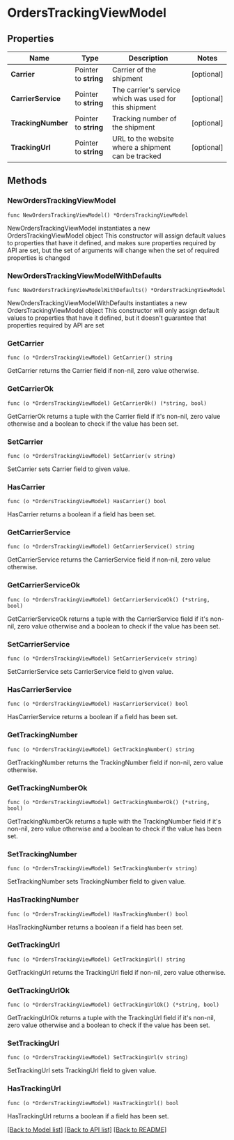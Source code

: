 # OrdersTrackingViewModel

## Properties

Name | Type | Description | Notes
------------ | ------------- | ------------- | -------------
**Carrier** | Pointer to **string** | Carrier of the shipment | [optional] 
**CarrierService** | Pointer to **string** | The carrier&#39;s service which was used for this shipment | [optional] 
**TrackingNumber** | Pointer to **string** | Tracking number of the shipment | [optional] 
**TrackingUrl** | Pointer to **string** | URL to the website where a shipment can be tracked | [optional] 

## Methods

### NewOrdersTrackingViewModel

`func NewOrdersTrackingViewModel() *OrdersTrackingViewModel`

NewOrdersTrackingViewModel instantiates a new OrdersTrackingViewModel object
This constructor will assign default values to properties that have it defined,
and makes sure properties required by API are set, but the set of arguments
will change when the set of required properties is changed

### NewOrdersTrackingViewModelWithDefaults

`func NewOrdersTrackingViewModelWithDefaults() *OrdersTrackingViewModel`

NewOrdersTrackingViewModelWithDefaults instantiates a new OrdersTrackingViewModel object
This constructor will only assign default values to properties that have it defined,
but it doesn't guarantee that properties required by API are set

### GetCarrier

`func (o *OrdersTrackingViewModel) GetCarrier() string`

GetCarrier returns the Carrier field if non-nil, zero value otherwise.

### GetCarrierOk

`func (o *OrdersTrackingViewModel) GetCarrierOk() (*string, bool)`

GetCarrierOk returns a tuple with the Carrier field if it's non-nil, zero value otherwise
and a boolean to check if the value has been set.

### SetCarrier

`func (o *OrdersTrackingViewModel) SetCarrier(v string)`

SetCarrier sets Carrier field to given value.

### HasCarrier

`func (o *OrdersTrackingViewModel) HasCarrier() bool`

HasCarrier returns a boolean if a field has been set.

### GetCarrierService

`func (o *OrdersTrackingViewModel) GetCarrierService() string`

GetCarrierService returns the CarrierService field if non-nil, zero value otherwise.

### GetCarrierServiceOk

`func (o *OrdersTrackingViewModel) GetCarrierServiceOk() (*string, bool)`

GetCarrierServiceOk returns a tuple with the CarrierService field if it's non-nil, zero value otherwise
and a boolean to check if the value has been set.

### SetCarrierService

`func (o *OrdersTrackingViewModel) SetCarrierService(v string)`

SetCarrierService sets CarrierService field to given value.

### HasCarrierService

`func (o *OrdersTrackingViewModel) HasCarrierService() bool`

HasCarrierService returns a boolean if a field has been set.

### GetTrackingNumber

`func (o *OrdersTrackingViewModel) GetTrackingNumber() string`

GetTrackingNumber returns the TrackingNumber field if non-nil, zero value otherwise.

### GetTrackingNumberOk

`func (o *OrdersTrackingViewModel) GetTrackingNumberOk() (*string, bool)`

GetTrackingNumberOk returns a tuple with the TrackingNumber field if it's non-nil, zero value otherwise
and a boolean to check if the value has been set.

### SetTrackingNumber

`func (o *OrdersTrackingViewModel) SetTrackingNumber(v string)`

SetTrackingNumber sets TrackingNumber field to given value.

### HasTrackingNumber

`func (o *OrdersTrackingViewModel) HasTrackingNumber() bool`

HasTrackingNumber returns a boolean if a field has been set.

### GetTrackingUrl

`func (o *OrdersTrackingViewModel) GetTrackingUrl() string`

GetTrackingUrl returns the TrackingUrl field if non-nil, zero value otherwise.

### GetTrackingUrlOk

`func (o *OrdersTrackingViewModel) GetTrackingUrlOk() (*string, bool)`

GetTrackingUrlOk returns a tuple with the TrackingUrl field if it's non-nil, zero value otherwise
and a boolean to check if the value has been set.

### SetTrackingUrl

`func (o *OrdersTrackingViewModel) SetTrackingUrl(v string)`

SetTrackingUrl sets TrackingUrl field to given value.

### HasTrackingUrl

`func (o *OrdersTrackingViewModel) HasTrackingUrl() bool`

HasTrackingUrl returns a boolean if a field has been set.


[[Back to Model list]](../README.md#documentation-for-models) [[Back to API list]](../README.md#documentation-for-api-endpoints) [[Back to README]](../README.md)



